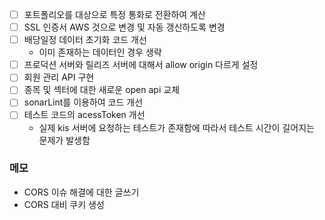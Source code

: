 
- [ ] 포트폴리오를 대상으로 특정 통화로 전환하여 계산
- [ ] SSL 인증서 AWS 것으로 변경 및 자동 갱신하도록 변경
- [ ] 배당일정 데이터 초기화 코드 개선
	- 이미 존재하는 데이터인 경우 생략
- [ ] 프로덕션 서버와 릴리즈 서버에 대해서 allow origin 다르게 설정
- [ ] 회원 관리 API 구현
- [ ] 종목 및 섹터에 대한 새로운 open api 교체
- [ ] sonarLint를 이용하여 코드 개선
- [ ] 테스트 코드의 acessToken 개선
	- 실제 kis 서버에 요청하는 테스트가 존재함에 따라서 테스트 시간이 길어지는 문제가 발생함

### 메모
- CORS 이슈 해결에 대한 글쓰기
- CORS 대비 쿠키 생성
